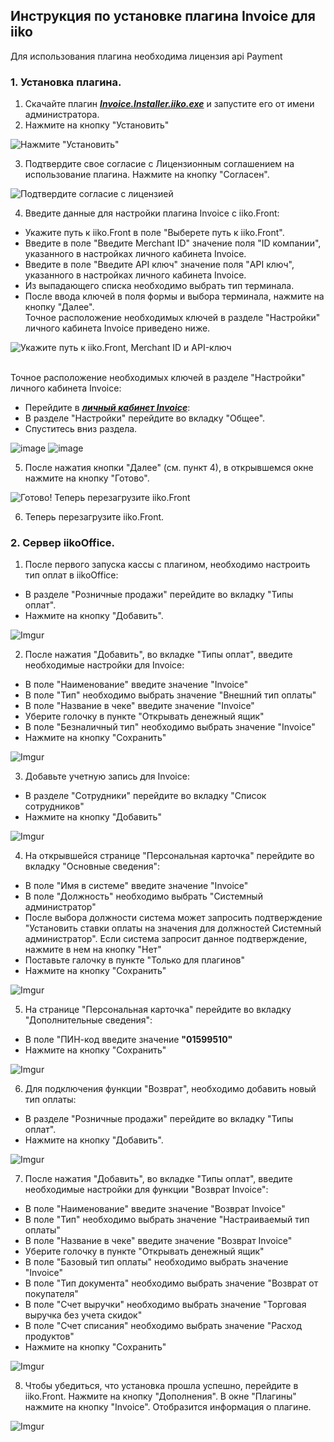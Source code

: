 ## Инструкция по установке плагина Invoice для iiko
Для использования плагина необходима лицензия api Payment
### 1. Установка плагина.  
1. Скачайте плагин ***[Invoice.Installer.iiko.exe](https://github.com/Invoice-LLC/Invoice.Module.iiko/releases/download/1.4.0.0/Invoice.Installer.exe)*** и запустите его от имени администратора.
2. Нажмите на кнопку "Установить"<br>

![Нажмите "Установить"](/img/01_Установить.png)

3. Подтвердите свое согласие с Лицензионным соглашением на использование плагина. Нажмите на 
кнопку "Согласен".<br>

![Подтвердите согласие с лицензией](/img/02_Согласие.png)

4. Введите данные для настройки плагина Invoice с iiko.Front: <br>
- Укажите путь к iiko.Front в поле "Выберете путь к iiko.Front".<br> 
- Введите в поле "Введите Merchant ID" значение поля "ID компании", указанного в настройках 
личного кабинета Invoice. <br>
- Введите в поле "Введите API ключ" значение поля "API ключ", указанного в настройках 
личного кабинета Invoice. <br>
- Из выпадающего списка необходимо выбрать тип терминала.  <br>
- После ввода ключей в поля формы и выбора терминала, нажмите на кнопку "Далее". <br>
Точное расположение необходимых ключей в разделе "Настройки" личного кабинета Invoice приведено ниже.<br>

![Укажите путь к iiko.Front, Merchant ID и API-ключ](/img/03_Ключи.png)

<br>Точное расположение необходимых ключей в разделе "Настройки" личного кабинета Invoice:
- Перейдите в ***[личный кабинет Invoice](https://lk.invoice.su/)***:<br>
- В разделе "Настройки" перейдите во вкладку "Общее". 
- Спуститесь вниз раздела. <br>

![image](/img/04_ЛК_Ключи.png)
![image](/img/05_ЛК_Ключи.png)


5. После нажатия кнопки "Далее" (см. пункт 4), в открывшемся окне нажмите на кнопку "Готово". <br> 

![Готово! Теперь перезагрузите iiko.Front](/img/06_Готово.png)

6. Теперь перезагрузите iiko.Front.<br>

### 2. Сервер iikoOffice.
1. После первого запуска кассы с плагином, необходимо настроить тип оплат в iikoOffice:
- В разделе "Розничные продажи" перейдите во вкладку "Типы оплат".<br>
- Нажмите на кнопку "Добавить". <br>

![Imgur](/img/07_office.png)

2. После нажатия "Добавить", во вкладке "Типы оплат", введите необходимые настройки для Invoice:<br>
- В поле "Наименование" введите значение "Invoice"
- В поле "Тип" необходимо выбрать значение "Внешний тип оплаты"
- В поле "Название в чеке" введите значение "Invoice"
- Уберите голочку в пункте "Открывать денежный ящик"
- В поле "Безналичный тип" необходимо выбрать значение "Invoice" 
- Нажмите на кнопку "Сохранить"

![Imgur](/img/08_office.png)

3. Добавьте учетную запись для Invoice:<br>
- В разделе "Сотрудники" перейдите во вкладку "Список сотрудников"
- Нажмите на кнопку "Добавить"

![Imgur](/img/09_office.png)

4. На открывшейся странице "Персональная карточка" перейдите во вкладку "Основные сведения":
- В поле "Имя в системе" введите значение "Invoice"
- В поле "Должность" необходимо выбрать "Системный администратор" 
- После выбора должности система может запросить подтверждение "Установить ставки оплаты 
на значения для должностей Системный администратор". Если система запросит данное подтверждение, 
нажмите в нем на кнопку "Нет" 
- Поставьте галочку в пункте "Только для плагинов"
- Нажмите на кнопку "Сохранить"

![Imgur](/img/10_office.png)

5. На странице "Персональная карточка" перейдите во вкладку "Дополнительные сведения":
- В поле "ПИН-код введите значение **"01599510"**
- Нажмите на кнопку "Сохранить"

![Imgur](/img/11_office.png)

6. Для подключения функции "Возврат", необходимо добавить новый тип оплаты:
- В разделе "Розничные продажи" перейдите во вкладку "Типы оплат".<br>
- Нажмите на кнопку "Добавить". <br>

![Imgur](/img/07_office.png)

7. После нажатия "Добавить", во вкладке "Типы оплат", введите необходимые настройки для функции "Возврат Invoice":<br>
- В поле "Наименование" введите значение "Возврат Invoice"
- В поле "Тип" необходимо выбрать значение "Настраиваемый тип оплаты"
- В поле "Название в чеке" введите значение "Возврат Invoice"
- Уберите голочку в пункте "Открывать денежный ящик"
- В поле "Базовый тип оплаты" необходимо выбрать значение "Invoice"
- В поле "Тип документа" необходимо выбрать значение "Возврат от покупателя"
- В поле "Счет выручки" необходимо выбрать значение "Торговая выручка без учета скидок"
- В поле "Счет списания" необходимо выбрать значение "Расход продуктов"
- Нажмите на кнопку "Сохранить"

![Imgur](/img/12_Возврат.png)

8. Чтобы убедиться, что установка прошла успешно, перейдите в iiko.Front. Нажмите на кнопку 
"Дополнения". В окне "Плагины" нажмите на кнопку "Invoice". Отобразится информация о плагине.


![Imgur](/img/13_end.png)
